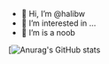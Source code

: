 - 👋 Hi, I’m @halibw
- 👀 I’m interested in ...
- 🌱 I’m is a noob

[![Anurag's GitHub stats](https://github-readme-stats.vercel.app/api?username=halibw&hide=stars,issues&theme=tokyonight)

<!---
halibw/halibw is a ✨ special ✨ repository because its `README.md` (this file) appears on your GitHub profile.
You can click the Preview link to take a look at your changes.
--->
